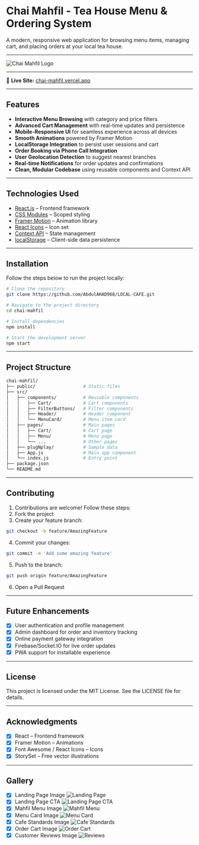 # Chai Mahfil - Tea House Menu & Ordering System
A modern, responsive web application for browsing menu items, managing cart, and placing orders at your local tea house.

---

![Chai Mahfil Logo](./github-gallery-assets/chai-mahfi;.PNG)

---

🔗 **Live Site:** [chai-mahfil.vercel.app](https://chai-mahfil.vercel.app/)

---

## Features

- **Interactive Menu Browsing** with category and price filters  
- **Advanced Cart Management** with real-time updates and persistence  
- **Mobile-Responsive UI** for seamless experience across all devices  
- **Smooth Animations** powered by Framer Motion  
- **LocalStorage Integration** to persist user sessions and cart  
- **Order Booking via Phone Call Integration**  
- **User Geolocation Detection** to suggest nearest branches  
- **Real-time Notifications** for order updates and confirmations  
- **Clean, Modular Codebase** using reusable components and Context API  

---

## Technologies Used

- [React.js](https://reactjs.org/) – Frontend framework  
- [CSS Modules](https://github.com/css-modules/css-modules) – Scoped styling  
- [Framer Motion](https://www.framer.com/motion/) – Animation library  
- [React Icons](https://react-icons.github.io/react-icons/) – Icon set  
- [Context API](https://reactjs.org/docs/context.html) – State management  
- [localStorage](https://developer.mozilla.org/en-US/docs/Web/API/Window/localStorage) – Client-side data persistence  

---

## Installation

Follow the steps below to run the project locally:

```bash
# Clone the repository
git clone https://github.com/AbdulAHAD968/LOCAL-CAFE.git

# Navigate to the project directory
cd chai-mahfil

# Install dependencies
npm install

# Start the development server
npm start
```

---

## Project Structure
```bash
chai-mahfil/
├── public/                  # Static files
├── src/
│   ├── components/          # Reusable components
│   │   ├── Cart/            # Cart components
│   │   ├── FilterButtons/   # Filter components
│   │   ├── Header/          # Header component
│   │   └── MenuCard/        # Menu item card
│   ├── pages/               # Main pages
│   │   ├── Cart/            # Cart page
│   │   ├── Menu/            # Menu page
│   │   └── ...              # Other pages
│   ├── plugNplay/           # Sample data
│   ├── App.js               # Main app component
│   └── index.js             # Entry point
├── package.json
└── README.md
```

---

## Contributing
1. Contributions are welcome! Follow these steps:
2. Fork the project
3. Create your feature branch:
```bash
git checkout -b feature/AmazingFeature
```
4. Commit your changes:
```bash
git commit -m 'Add some amazing feature'
```
5. Push to the branch:
```bash
git push origin feature/AmazingFeature
```
6. Open a Pull Request

---

## Future Enhancements
- [x] User authentication and profile management
- [x] Admin dashboard for order and inventory tracking
- [x] Online payment gateway integration
- [x] Firebase/Socket.IO for live order updates
- [x] PWA support for installable experience

---

## License
This project is licensed under the MIT License. See the LICENSE file for details.

---

## Acknowledgments

- [x] React – Frontend framework
- [x] Framer Motion – Animations
- [x] Font Awesome / React Icons – Icons
- [x] StorySet – Free vector illustrations

---

## Gallery

- [x] Landing Page Image
  ![Landing Page](./github-gallery-assets/1.PNG)
- [x] Landing Page CTA
  ![Landing Page CTA](./github-gallery-assets/2.PNG)
- [x] Mahfil Menu Image
  ![Mahfil Menu](./github-gallery-assets/3.PNG)
- [x] Menu Card Image
  ![Menu Card](./github-gallery-assets/4.PNG)
- [x] Cafe Standards Image
  ![Cafe Standards](./github-gallery-assets/1.PNG)
- [x] Order Cart Image
  ![Order Cart](./github-gallery-assets/1.PNG)
- [x] Customer Reviews Image
  ![Reviews](./github-gallery-assets/1.PNG)
